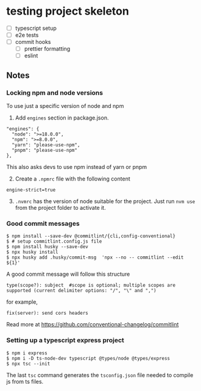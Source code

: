 # testing project skeleton

- [ ] typescript setup
- [ ] e2e tests
- [ ] commit hooks
  - [ ] prettier formatting
  - [ ] eslint

## Notes

### Locking npm and node versions

To use just a specific version of node and npm

1. Add `engines` section in package.json.
```
"engines": {
  "node": ">=18.0.0",
  "npm": ">=8.0.0",
  "yarn": "please-use-npm",
  "pnpm": "please-use-npm"
},
```
This also asks devs to use npm instead of yarn or pnpm

2. Create a `.npmrc` file with the following content
```
engine-strict=true
```

3. `.nvmrc` has the version of node suitable for the project.
Just run `nvm use` from the project folder to activate it.

### Good commit messages

```
$ npm install --save-dev @commitlint/{cli,config-conventional}
$ # setup commitlint.config.js file
$ npm install husky --save-dev
$ npx husky install
$ npx husky add .husky/commit-msg  'npx --no -- commitlint --edit ${1}'
```

A good commit message will follow this structure

```
type(scope?): subject  #scope is optional; multiple scopes are supported (current delimiter options: "/", "\" and ",")
```

for example,
```
fix(server): send cors headers
```

Read more at <https://github.com/conventional-changelog/commitlint>

### Setting up a typescript express project

```
$ npm i express
$ npm i -D ts-node-dev typescript @types/node @types/express
$ npx tsc --init
```

The last `tsc` command generates the `tsconfig.json` file needed to
compile js from ts files.
